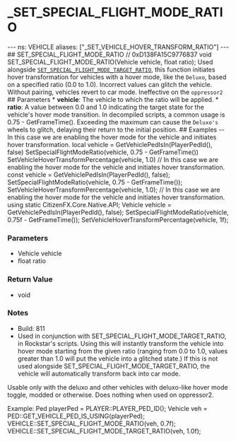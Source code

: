 # _SET_SPECIAL_FLIGHT_MODE_RATIO

--- ns: VEHICLE aliases: ["_SET_VEHICLE_HOVER_TRANSFORM_RATIO"] --- ## SET_SPECIAL_FLIGHT_MODE_RATIO  // 0xD138FA15C9776837 void SET_SPECIAL_FLIGHT_MODE_RATIO(Vehicle vehicle, float ratio);  Used alongside [`SET_SPECIAL_FLIGHT_MODE_TARGET_RATIO`](#_0x438B3D7CA026FE91), this function initiates hover transformation for vehicles with a hover mode, like the `Deluxo`, based on a specified ratio (0.0 to 1.0). Incorrect values can glitch the vehicle. Without pairing, vehicles revert to car mode. Ineffective on the `oppressor2`  ## Parameters * **vehicle**: The vehicle to which the ratio will be applied. * **ratio**: A value between 0.0 and 1.0 indicating the target state for the vehicle's hover mode transition. In decompiled scripts, a common usage is 0.75 - GetFrameTime(). Exceeding the maximum can cause the `Deluxo's` wheels to glitch, delaying their return to the initial position.  ## Examples -- In this case we are enabling the hover mode for the vehicle and initiates hover transformation. local vehicle = GetVehiclePedIsIn(PlayerPedId(), false) SetSpecialFlightModeRatio(vehicle, 0.75 - GetFrameTime()) SetVehicleHoverTransformPercentage(vehicle, 1.0)  // In this case we are enabling the hover mode for the vehicle and initiates hover transformation. const vehicle = GetVehiclePedIsIn(PlayerPedId(), false); SetSpecialFlightModeRatio(vehicle, 0.75 - GetFrameTime()); SetVehicleHoverTransformPercentage(vehicle, 1.0);  // In this case we are enabling the hover mode for the vehicle and initiates hover transformation. using static CitizenFX.Core.Native.API; Vehicle vehicle = GetVehiclePedIsIn(PlayerPedId(), false); SetSpecialFlightModeRatio(vehicle, 0.75f - GetFrameTime()); SetVehicleHoverTransformPercentage(vehicle, 1f);

### Parameters
* Vehicle vehicle
* float ratio

### Return Value
* void

### Notes
* Build: 811
* Used in conjunction with SET_SPECIAL_FLIGHT_MODE_TARGET_RATIO, in Rockstar's scripts. Using this will instantly transform the vehicle into hover mode starting from the given ratio (ranging from 0.0 to 1.0, values greater than 1.0 will put the vehicle into a glitched state.) If this is not used alongside SET_SPECIAL_FLIGHT_MODE_TARGET_RATIO, the vehicle will automatically transform back into car mode.

Usable only with the deluxo and other vehicles with deluxo-like hover mode toggle, modded or otherwise. Does nothing when used on oppressor2.

Example:
Ped playerPed = PLAYER::PLAYER_PED_ID();
Vehicle veh = PED::GET_VEHICLE_PED_IS_USING(playerPed);
VEHICLE::SET_SPECIAL_FLIGHT_MODE_RATIO(veh, 0.7f);
VEHICLE::SET_SPECIAL_FLIGHT_MODE_TARGET_RATIO(veh, 1.0f);

